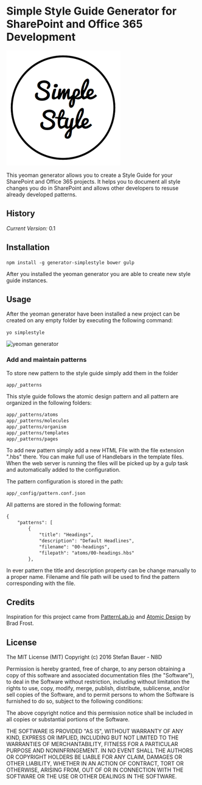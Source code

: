 # Simple Style Guide Generator for SharePoint and Office 365 Development
![logo][logo]

This yeoman generator allows you to create a Style Guide for your SharePoint and Office 365 projects. It helps you to document all style changes you do in SharePoint and allows other developers to resuse already developed patterns.

## History

*Current Version:*   0.1

## Installation


`npm install -g generator-simplestyle bower gulp`

After you installed the yeoman generator you are able to create new style guide instances.

## Usage
After the yeoman generator have been installed a new project can be created on any empty folder by executing the following command:

`yo simplestyle`

![yeoman generator][yeoman]

### Add and maintain patterns
To store new pattern to the style guide simply add them in the folder

```
app/_patterns
```

This style guide follows the atomic design pattern and all pattern are organized in the following folders:

```
app/_patterns/atoms
app/_patterns/molecules
app/_patterns/organism
app/_patterns/templates  
app/_patterns/pages
```

To add new pattern simply add a new HTML File with the file extension ".hbs" there. You can make full use of Handlebars in the template files.
When the web server is running the files will be picked up by a gulp task and automatically added to the configuration.

The pattern configuration is stored in the path: 

```
app/_config/pattern.conf.json
```

All patterns are stored in the following format:

```
{
    "patterns": [
        {
            "title": "Headings",
            "description": "Default Headlines",
            "filename": "00-headings",
            "filepath": "atoms/00-headings.hbs"
        },
```

In ever pattern the title and description property can be change manually to a proper name.
Filename and file path will be used to find the pattern corresponding with the file.

## Credits
Inspiration for this project came from [PatternLab.io](http://patternlab.io) and [Atomic Design](http://bradfrost.com/blog/post/atomic-web-design/) by Brad Frost.

## License

The MIT License (MIT)
Copyright (c) 2016 Stefan Bauer - N8D

Permission is hereby granted, free of charge, to any person obtaining a copy of this software and associated documentation files (the "Software"), to deal in the Software without restriction, including without limitation the rights to use, copy, modify, merge, publish, distribute, sublicense, and/or sell copies of the Software, and to permit persons to whom the Software is furnished to do so, subject to the following conditions:

The above copyright notice and this permission notice shall be included in all copies or substantial portions of the Software.

THE SOFTWARE IS PROVIDED "AS IS", WITHOUT WARRANTY OF ANY KIND, EXPRESS OR IMPLIED, INCLUDING BUT NOT LIMITED TO THE WARRANTIES OF MERCHANTABILITY, FITNESS FOR A PARTICULAR PURPOSE AND NONINFRINGEMENT. IN NO EVENT SHALL THE AUTHORS OR COPYRIGHT HOLDERS BE LIABLE FOR ANY CLAIM, DAMAGES OR OTHER LIABILITY, WHETHER IN AN ACTION OF CONTRACT, TORT OR OTHERWISE, ARISING FROM, OUT OF OR IN CONNECTION WITH THE SOFTWARE OR THE USE OR OTHER DEALINGS IN THE SOFTWARE.


[logo]: https://github.com/StfBauer/SimpleStyle/blob/dev/docs/assets/simple-style.png?raw=true "Simple Style"
[screenshot]: https://github.com/StfBauer/SimpleStyle/blob/dev/docs/assets/screenshot-simple-style.png?raw=true "Screen Shot"
[yeoman]: https://github.com/StfBauer/generator-simplestyle/blob/dev/assets/yeoman-generator-first-run.png?raw=true

